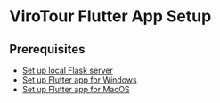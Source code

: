 # ViroTour Flutter App Setup

## Prerequisites

- [Set up local Flask server](../virotour_local/README.md)
- [Set up Flutter app for Windows](./docs/windows_setup.md)
- [Set up Flutter app for MacOS](./docs/macos_setup.md)
